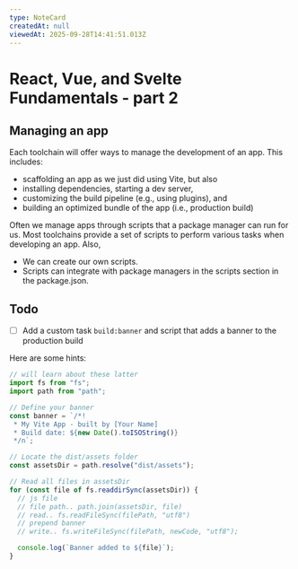```yaml
---
type: NoteCard
createdAt: null
viewedAt: 2025-09-28T14:41:51.013Z
---
```


# React, Vue, and Svelte Fundamentals - part 2
## Managing an app

Each toolchain will offer ways to manage the development of an app. This includes:

*   scaffolding an app as we just did using Vite, but also
*   installing dependencies, starting a dev server,
*   customizing the build pipeline (e.g., using plugins), and
*   building an optimized bundle of the app (i.e., production build)

Often we manage apps through scripts that a package manager can run for us. Most toolchains provide a set of scripts to perform various tasks when developing an app. Also,

*   We can create our own scripts.
*   Scripts can integrate with package managers in the scripts section in the package.json.

## Todo

* [ ] Add a custom task `build:banner` and script that adds a banner to the production build


Here are some hints:

```js
// will learn about these latter
import fs from "fs";
import path from "path";
```

```js
// Define your banner
const banner = `/*!
 * My Vite App - built by [Your Name]
 * Build date: ${new Date().toISOString()}
 */n`;
```

```js
// Locate the dist/assets folder
const assetsDir = path.resolve("dist/assets");

// Read all files in assetsDir
for (const file of fs.readdirSync(assetsDir)) {
  // js file
  // file path.. path.join(assetsDir, file)
  // read.. fs.readFileSync(filePath, "utf8")
  // prepend banner
  // write.. fs.writeFileSync(filePath, newCode, "utf8");

  console.log(`Banner added to ${file}`);
}
```

